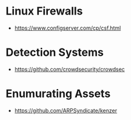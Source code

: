 # Linux Firewalls
* https://www.configserver.com/cp/csf.html

# Detection Systems
* https://github.com/crowdsecurity/crowdsec

# Enumurating Assets
* https://github.com/ARPSyndicate/kenzer
